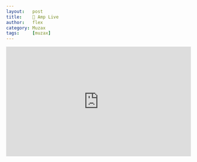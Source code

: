 ```yaml
---
layout:   post
title:    🎵 Amp Live
author:   flex
category: Muzax
tags:     [muzax]
---
```


<iframe width="100%" height="300" scrolling="no" frameborder="no" allow="autoplay" class="shadow" src="https://w.soundcloud.com/player/?url=https%3A//api.soundcloud.com/tracks/16826893&color=%23ff5500&auto_play=false&hide_related=false&show_comments=true&show_user=true&show_reposts=false&show_teaser=true&visual=true"></iframe>